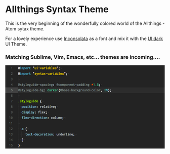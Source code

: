 # Allthings Syntax Theme

This is the very beginning of the wonderfully colored world of the Allthings - Atom sytax theme.

For a lovely experience use [Inconsolata](https://fonts.google.com/specimen/Inconsolata) as a font and mix it with the [UI dark](https://atom.io/themes/one-dark-ui) UI Theme.

### Matching Sublime, Vim, Emacs, etc... themes are incoming....

![example](https://raw.githubusercontent.com/fivenp/allthings-syntax/master/images/example.png)
